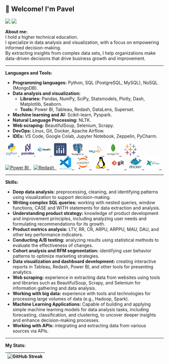 <img src="https://komarev.com/ghpvc/?username=PAGriAnalytics&style=flat-square&color=blue" alt=""/>

## 👋 Welcome! I'm Pavel

[![](https://camo.githubusercontent.com/5292cf9fbe50b47fc032ce7145fd4835f20f5bd777dc193e19486f901b5d83e1/68747470733a2f2f696d672e736869656c64732e696f2f62616467652f2d54656c656772616d2d626c75653f7374796c653d666c6174266c6f676f3d54656c656772616d266c6f676f436f6c6f723d7768697465)](https://t.me/PAGriAnalytics)  [![](https://camo.githubusercontent.com/3e6ec0f4aa04b78a81ed381c148f23a34e69f901a978976c3d760546e2295264/68747470733a2f2f696d672e736869656c64732e696f2f62616467652f2d476d61696c2d77686974653f7374796c653d666c6174266c6f676f3d476d61696c266c6f676f436f6c6f723d626c61636b)](mailto:pagri.analytics@gmail.com) 


**About me:**  
I hold a higher technical education.  
I specialize in data analysis and visualization, with a focus on empowering informed decision-making.     
By extracting insights from complex data sets, I help organizations make data-driven decisions that drive business growth and improvement.  

---
 
**Languages and Tools:**
- **Programming languages:** Python, SQL (PostgreSQL, MySQL), NoSQL (MongoDB).
- **Data analysis and visualization:** 
  - **Libraries:** Pandas, NumPy, SciPy, Statsmodels, Plotly, Dash, Matplotlib, Seaborn.
  - **Tools:** Power BI, Tableau, Redash, DataLens, Superset.
- **Machine learning and AI:** Scikit-learn, Pyspark.
- **Natural Language Processing:** NLTK.
- **Web scraping:** BeautifulSoup, Selenium, Scrapy.
- **DevOps:** Linux, Git, Docker, Apache Airflow.
- **IDEs:** VS Code, Google Colab, Jupyter Notebook, Zeppelin, PyCharm.
  

<div>
   <a href="https://www.python.org">
      <img src="https://github.com/devicons/devicon/blob/master/icons/python/python-original-wordmark.svg" title="Python" alt="Python" width="40" height="40"/>
  </a>&nbsp;
  <a href="https://pandas.pydata.org">
     <img src="https://github.com/devicons/devicon/blob/master/icons/pandas/pandas-original-wordmark.svg" title="Pandas" alt="Pandas" width="40" height="40"/>
  </a>&nbsp;
  <a href="https://numpy.org">
      <img src="https://github.com/devicons/devicon/blob/master/icons/numpy/numpy-original-wordmark.svg" title="NumPy" alt="NumPy" width="40" height="40"/>
  </a>&nbsp;
  <a href="https://plotly.com">
      <img src="https://github.com/devicons/devicon/blob/master/icons/plotly/plotly-original.svg" title="Plotly" alt="Plotly" width="40" height="40"/>&nbsp;  
  </a>&nbsp;
  <a href="https://www.postgresql.org">
      <img src="https://github.com/devicons/devicon/blob/master/icons/postgresql/postgresql-original-wordmark.svg" title="PostgreSQL" alt="PostgreSQL" width="40" height="40"/>&nbsp;
  </a>&nbsp;
  <a href="https://www.mysql.com">
      <img src="https://github.com/devicons/devicon/blob/master/icons/mysql/mysql-original-wordmark.svg" title="MySQL" alt="MySQL" width="40" height="40"/>&nbsp;
  </a>&nbsp;
  <a href="https://www.mongodb.com">
      <img src="https://github.com/devicons/devicon/blob/master/icons/mongodb/mongodb-original-wordmark.svg" title="MongoDB" alt="MongoDB" width="40" height="40"/>&nbsp;
  </a>&nbsp;
  <a href="https://www.tableau.com">
      <img src="https://raw.githubusercontent.com/mrankitgupta/mrankitgupta/a768d6bf0a001f03327578ae12f8867e4056cbaf/tableau-software.svg" title="Tableau" alt="Tableau" width="40" height="40"/>&nbsp;
  </a>&nbsp;
  <a href="https://powerbi.microsoft.com">
      <img src="https://camo.githubusercontent.com/12f3ad3d8fe61b4bec6fd507a2e91af1044ec25e095c38d7cee0c08b2137b599/68747470733a2f2f75706c6f61642e77696b696d656469612e6f72672f77696b6970656469612f636f6d6d6f6e732f632f63662f4e65775f506f7765725f42495f4c6f676f2e737667" title="Power BI" alt="Power BI" width="40" height="40"/>&nbsp;
  </a>&nbsp;
  <a href="https://redash.io">
      <img src="https://camo.githubusercontent.com/80781acc07c382f5bc2d49950c0507dca4e72ffb8a457a397b7c4a2c9ccab460/68747470733a2f2f7777772e766563746f726c6f676f2e7a6f6e652f6c6f676f732f726564617368696f2f726564617368696f2d69636f6e2e737667" title="Redash" alt="Redash" width="40" height="40"/>&nbsp;   
  </a>&nbsp;
  <a href="https://code.visualstudio.com">
      <img src="https://github.com/devicons/devicon/raw/master/icons/vscode/vscode-original-wordmark.svg" title="VS Code" alt="VS Code" width="40" height="40"/>&nbsp;
  </a>&nbsp;
  <a href="https://jupyter.org">
      <img src="https://github.com/devicons/devicon/raw/master/icons/jupyter/jupyter-original-wordmark.svg" title="Jupyter" alt="Jupyter" width="40" height="40"/>&nbsp;
  </a>&nbsp;
  <a href="https://www.linux.org">
      <img src="https://github.com/devicons/devicon/raw/master/icons/linux/linux-original.svg" title="Linux" alt="Linux" width="40" height="40"/>&nbsp;
  </a>&nbsp;
 <a href="https://git-scm.com">
     <img src="https://github.com/devicons/devicon/blob/master/icons/git/git-original-wordmark.svg" title="Git" alt="Git" width="40" height="40"/>&nbsp;
 </a>&nbsp;
 <a href="https://www.docker.com">
     <img src="https://github.com/devicons/devicon/blob/master/icons/docker/docker-original-wordmark.svg" title="Docker" alt="Docker" width="40" height="40"/>&nbsp;
 </a>&nbsp;
 <a href="https://airflow.apache.org">
     <img src="https://github.com/devicons/devicon/blob/master/icons/apacheairflow/apacheairflow-original-wordmark.svg" title="Airflow" alt="Airflow" width="40" height="40"/>&nbsp;
 </a>&nbsp;

  </div>

---
 
**Skills:**

- **Deep data analysis:**  preprocessing, cleaning, and identifying patterns using visualization to support decision-making.
- **Writing complex SQL queries:**  working with nested queries, window functions, CASE and WITH statements for data extraction and analysis.
- **Understanding product strategy:**  knowledge of product development and improvement principles, including analyzing user needs and formulating recommendations for its growth.
- **Product metrics analysis:**  LTV, RR, CR, ARPU, ARPPU, MAU, DAU, and other key performance indicators.
- **Conducting A/B testing:**  analyzing results using statistical methods to evaluate the effectiveness of changes.
- **Cohort analysis and RFM segmentation:**  identifying user behavior patterns to optimize marketing strategies.
- **Data visualization and dashboard development:**  creating interactive reports in Tableau, Redash, Power BI, and other tools for presenting analytics.
- **Web scraping:** experience in extracting data from websites using tools and libraries such as BeautifulSoup, Scrapy, and Selenium for information gathering and data analysis.
- **Working with big data:**  experience with tools and technologies for processing large volumes of data (e.g., Hadoop, Spark).
- **Machine Learning Applications:** Capable of building and applying simple machine learning models for data analysis tasks, including forecasting, classification, and clustering, to uncover deeper insights and enhance decision-making processes.
- **Working with APIs:**  integrating and extracting data from various sources via APIs.
  
---

**My Stats:**
 
| ![GitHub Streak](https://github-readme-streak-stats-bice-six.vercel.app//?user=PAGriAnalytics&hide_border=true) |
|:--:|
